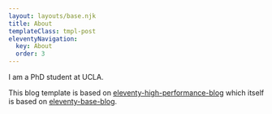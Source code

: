 ```yaml
---
layout: layouts/base.njk
title: About
templateClass: tmpl-post
eleventyNavigation:
  key: About
  order: 3
---
```


I am a PhD student at UCLA.

This blog template is based on [eleventy-high-performance-blog](https://www.industrialempathy.com/posts/eleventy-high-performance-blog/) which itself is based on [eleventy-base-blog](https://github.com/11ty/eleventy-base-blog).
